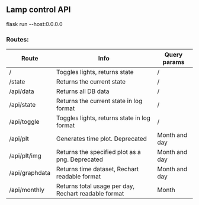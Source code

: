 ## Lamp control API

flask run --host:0.0.0.0

### Routes:

| Route | Info | Query params
--- | --- | ---
/ | Toggles lights, returns state | /
/state | Returns the current state | /
/api/data | Returns all DB data | /
/api/state | Returns the current state in log format | /
/api/toggle | Toggles lights, returns state in log format | /
/api/plt | Generates time plot. Deprecated | Month and day
/api/plt/img | Returns the specified plot as a png. Deprecated | Month and day
/api/graphdata | Returns time dataset, Rechart readable format | Month and day
/api/monthly | Returns total usage per day, Rechart readable format | Month